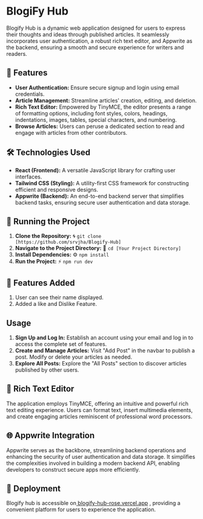 # BlogiFy Hub

Blogify Hub is a dynamic web application designed for users to express their thoughts and ideas through published articles. It seamlessly incorporates user authentication, a robust rich text editor, and Appwrite as the backend, ensuring a smooth and secure experience for writers and readers.

## 🚀 Features
- **User Authentication:** Ensure secure signup and login using email credentials.
- **Article Management:** Streamline articles' creation, editing, and deletion.
- **Rich Text Editor:** Empowered by TinyMCE, the editor presents a range of formatting options, including font styles, colors, headings, indentations, images, tables, special characters, and numbering.
- **Browse Articles:** Users can peruse a dedicated section to read and engage with articles from other contributors.

## 🛠️ Technologies Used
- **React (Frontend):** A versatile JavaScript library for crafting user interfaces.
- **Tailwind CSS (Styling):** A utility-first CSS framework for constructing efficient and responsive designs.
- **Appwrite (Backend):** An end-to-end backend server that simplifies backend tasks, ensuring secure user authentication and data storage.

## 🚦 Running the Project
1. **Clone the Repository:** 🌀 `git clone [https://github.com/srvjha/Blogify-Hub]`
2. **Navigate to the Project Directory:** 📂 `cd [Your Project Directory]`
3. **Install Dependencies:** ⚙️ `npm install`
4. **Run the Project:** ⚡️ `npm run dev`

## 🌟 Features Added
1. User can see their name displayed.
2. Added a like and Dislike Feature.

##  Usage
1. **Sign Up and Log In:** Establish an account using your email and log in to access the complete set of features.
2. **Create and Manage Articles:** Visit "Add Post" in the navbar to publish a post. Modify or delete your articles as needed.
3. **Explore All Posts:** Explore the "All Posts" section to discover articles published by other users.

## 📝 Rich Text Editor
The application employs TinyMCE, offering an intuitive and powerful rich text editing experience. Users can format text, insert multimedia elements, and create engaging articles reminiscent of professional word processors.

## 🌐 Appwrite Integration
Appwrite serves as the backbone, streamlining backend operations and enhancing the security of user authentication and data storage. It simplifies the complexities involved in building a modern backend API, enabling developers to construct secure apps more efficiently.

## 🚀 Deployment
Blogify hub is accessible on[ blogify-hub-rose.vercel.app](https://blogify-hub-rose.vercel.app/) , providing a convenient platform for users to experience the application.
